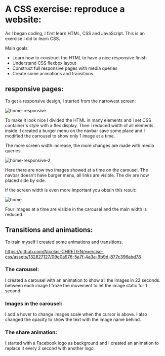 # A CSS exercise: reproduce a website:

 As I began coding, I first learn HTML, CSS and JavaScript.
 This is an exercise I did to learn CSS.

 Main goals:

   - Learn how to construct the HTML to have a nice responsive finish
   - Understand CSS flexbox layout
   - Construct full responsive pages with media queries
   - Create some animations and transitions



## responsive pages:

To get a responsive design, I started from the narrowest screen:

![home-responsive](https://github.com/Nicolas-CHRETIEN/exercise-css/assets/132827127/ca27e2a3-1495-46ef-af69-dd954a5efc8e)

To make it look nice I divided the HTML in many elements and I set CSS container's style with a flex display. Then I reduced width of all elements inside.
I created a burger menu on the navbar save some place and I modified the carrousel to show only 1 image at a time.




The more screen width increase, the more changes are made with media queries:

![home-responsive-2](https://github.com/Nicolas-CHRETIEN/exercise-css/assets/132827127/af8a549f-e527-48f2-a0b9-5c280493a7f4)

Here there are now two images showed at a time on the carousel. 
The navbar doesn't have burger menu, all links are visible.
The div are now placed side by side.



If the screen width is even more important you obtain this result:

![home](https://github.com/Nicolas-CHRETIEN/exercise-css/assets/132827127/3d6c07ae-33b0-4d5f-80fb-d5695169eb77)

Four images at a time are visible in the carousel and the main width is reduced.



## Transitions and animations:

To train myself I created some animations and transitions.



https://github.com/Nicolas-CHRETIEN/exercise-css/assets/132827127/09e0a976-5a7f-4a3a-9b9d-877c396abd78



### The carousel:

I created a carousel with an animation to show all the images in 22 seconds.
between each image I froze the movement to let the image static for 1 second.


### Images in the carousel:
I add a hover to change images scale when the cursor is above.
I also changed the opacity to show the text with the image name behind.



### The share animation:

I started with a Facebook logo as background and I created an animation to replace it every 2 second with another logo.




